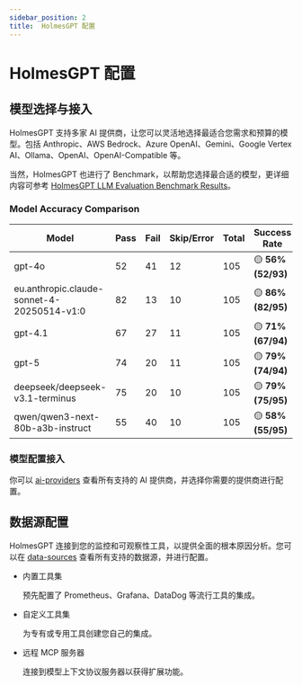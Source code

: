 ```yaml
---
sidebar_position: 2
title:  HolmesGPT 配置
---
```


# HolmesGPT 配置

## 模型选择与接入

HolmesGPT 支持多家 AI 提供商，让您可以灵活地选择最适合您需求和预算的模型。包括 Anthropic、AWS Bedrock、Azure OpenAI、Gemini、Google Vertex AI、Ollama、OpenAI、OpenAI-Compatible 等。

当然，HolmesGPT 也进行了 Benchmark，以帮助您选择最合适的模型，更详细内容可参考 [HolmesGPT LLM Evaluation Benchmark Results](https://holmesgpt.dev/development/evaluations/latest-results/)。

### Model Accuracy Comparison

| Model                                               | Pass | Fail | Skip/Error | Total | Success Rate          |
|-----------------------------------------------------|------|------|-------------|--------|------------------------|
| gpt-4o                                              | 52   | 41   | 12          | 105    | 🟡 **56% (52/93)**     |
| eu.anthropic.claude-sonnet-4-20250514-v1:0          | 82   | 13   | 10          | 105    | 🟡 **86% (82/95)**     |
| gpt-4.1                                             | 67   | 27   | 11          | 105    | 🟡 **71% (67/94)**     |
| gpt-5                                               | 74   | 20   | 11          | 105    | 🟡 **79% (74/94)**     |
| deepseek/deepseek-v3.1-terminus                     | 75   | 20   | 10          | 105    | 🟡 **79% (75/95)**     |
| qwen/qwen3-next-80b-a3b-instruct                    | 55   | 40   | 10          | 105    | 🟡 **58% (55/95)**     |

### 模型配置接入

你可以 [ai-providers](https://holmesgpt.dev/ai-providers/) 查看所有支持的 AI 提供商，并选择你需要的提供商进行配置。


## 数据源配置

HolmesGPT 连接到您的监控和可观察性工具，以提供全面的根本原因分析。您可以在 [data-sources](https://holmesgpt.dev/data-sources/) 查看所有支持的数据源，并进行配置。

- 内置工具集

  预先配置了 Prometheus、Grafana、DataDog 等流行工具的集成。

- 自定义工具集

  为专有或专用工具创建您自己的集成。

- 远程 MCP 服务器

  连接到模型上下文协议服务器以获得扩展功能。